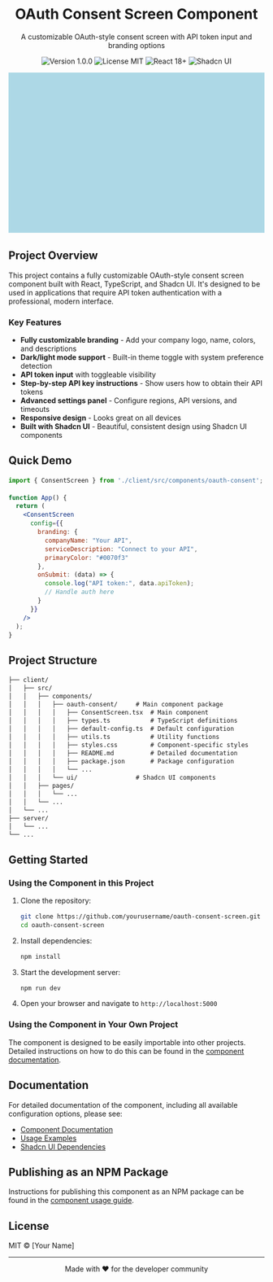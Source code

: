 <div align="center">
  <h1>OAuth Consent Screen Component</h1>
  <p>A customizable OAuth-style consent screen with API token input and branding options</p>
  <img src="https://img.shields.io/badge/version-1.0.0-blue.svg" alt="Version 1.0.0">
  <img src="https://img.shields.io/badge/license-MIT-green.svg" alt="License MIT">
  <img src="https://img.shields.io/badge/react-18.x-61dafb.svg" alt="React 18+">
  <img src="https://img.shields.io/badge/shadcn-ui-000000.svg" alt="Shadcn UI">
</div>

<p align="center">
  <img src="docs/screenshots/demo.png" alt="OAuth Consent Screen Demo" width="600">
</p>

## Project Overview

This project contains a fully customizable OAuth-style consent screen component built with React, TypeScript, and Shadcn UI. It's designed to be used in applications that require API token authentication with a professional, modern interface.

### Key Features

- **Fully customizable branding** - Add your company logo, name, colors, and descriptions
- **Dark/light mode support** - Built-in theme toggle with system preference detection
- **API token input** with toggleable visibility
- **Step-by-step API key instructions** - Show users how to obtain their API tokens
- **Advanced settings panel** - Configure regions, API versions, and timeouts
- **Responsive design** - Looks great on all devices
- **Built with Shadcn UI** - Beautiful, consistent design using Shadcn UI components

## Quick Demo

```jsx
import { ConsentScreen } from './client/src/components/oauth-consent';

function App() {
  return (
    <ConsentScreen 
      config={{
        branding: {
          companyName: "Your API",
          serviceDescription: "Connect to your API",
          primaryColor: "#0070f3"
        },
        onSubmit: (data) => {
          console.log("API token:", data.apiToken);
          // Handle auth here
        }
      }}
    />
  );
}
```

## Project Structure

```
├── client/
│   ├── src/
│   │   ├── components/
│   │   │   ├── oauth-consent/     # Main component package
│   │   │   │   ├── ConsentScreen.tsx  # Main component
│   │   │   │   ├── types.ts           # TypeScript definitions
│   │   │   │   ├── default-config.ts  # Default configuration
│   │   │   │   ├── utils.ts           # Utility functions
│   │   │   │   ├── styles.css         # Component-specific styles
│   │   │   │   ├── README.md          # Detailed documentation
│   │   │   │   ├── package.json       # Package configuration
│   │   │   │   └── ...
│   │   │   └── ui/                # Shadcn UI components
│   │   ├── pages/
│   │   │   └── ...
│   │   └── ...
│   └── ...
├── server/
│   └── ...
└── ...
```

## Getting Started

### Using the Component in this Project

1. Clone the repository:
   ```bash
   git clone https://github.com/yourusername/oauth-consent-screen.git
   cd oauth-consent-screen
   ```

2. Install dependencies:
   ```bash
   npm install
   ```

3. Start the development server:
   ```bash
   npm run dev
   ```

4. Open your browser and navigate to `http://localhost:5000`

### Using the Component in Your Own Project

The component is designed to be easily importable into other projects. Detailed instructions on how to do this can be found in the [component documentation](client/src/components/oauth-consent/README.md).

## Documentation

For detailed documentation of the component, including all available configuration options, please see:

- [Component Documentation](client/src/components/oauth-consent/README.md)
- [Usage Examples](client/src/components/oauth-consent/examples)
- [Shadcn UI Dependencies](client/src/components/oauth-consent/shadcn-dependencies.md)

## Publishing as an NPM Package

Instructions for publishing this component as an NPM package can be found in the [component usage guide](client/src/components/oauth-consent/USAGE.md).

## License

MIT © [Your Name]

---

<div align="center">
  <p>Made with ❤️ for the developer community</p>
</div>